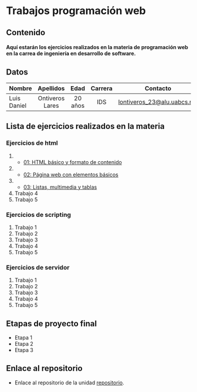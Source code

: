 # Trabajos programación web

## Contenido

#### Aquí estarán los ejercicios realizados en la materia de programación web en la carrea de ingeniería en desarrollo de software.

## Datos

| Nombre        | Apellidos       | Edad          | Carrera    |Contacto                  |
| ------------- |:---------------:|:-------------:|:----------:|:------------------------:|
| Luis Daniel   | Ontiveros Lares |20 años        | IDS        |lontiveros_23@alu.uabcs.mx|


## Lista de ejercicios realizados en la materia
### Ejercicios de html

1. - [01: HTML básico y formato de contenido](/01_formato_texto/index.html)
2. - [02: Página web con elementos básicos](/ejercicio_01/index.html)
3. - [03: Listas, multimedia y tablas](/02_listasMultimediaTablas/index.html)
4. Trabajo 4
5. Trabajo 5

### Ejercicios de scripting

1. Trabajo 1
2. Trabajo 2
3. Trabajo 3
4. Trabajo 4
5. Trabajo 5

### Ejercicios de servidor

1. Trabajo 1
2. Trabajo 2
3. Trabajo 3
4. Trabajo 4
5. Trabajo 5

## Etapas de proyecto final
* Etapa 1
* Etapa 2
* Etapa 3

## Enlace al repositorio

- Enlace al repositorio de la unidad [repositorio](https://github.com/LuisDaniel1505/programacion_web_IDS_5_TM).